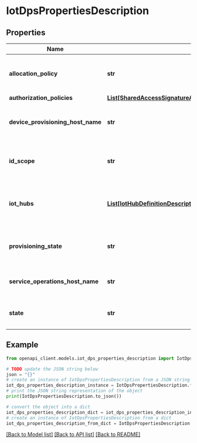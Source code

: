 # IotDpsPropertiesDescription


## Properties

Name | Type | Description | Notes
------------ | ------------- | ------------- | -------------
**allocation_policy** | **str** | Allocation policy to be used by this provisioning service. | [optional] 
**authorization_policies** | [**List[SharedAccessSignatureAuthorizationRuleAccessRightsDescription]**](SharedAccessSignatureAuthorizationRuleAccessRightsDescription.md) |  | [optional] 
**device_provisioning_host_name** | **str** | Device endpoint for this provisioning service. | [optional] [readonly] 
**id_scope** | **str** | Unique identifier of this provisioning service. | [optional] [readonly] 
**iot_hubs** | [**List[IotHubDefinitionDescription]**](IotHubDefinitionDescription.md) | List of IoT hubs associated with this provisioning service. | [optional] 
**provisioning_state** | **str** | The ARM provisioning state of the provisioning service. | [optional] 
**service_operations_host_name** | **str** | Service endpoint for provisioning service. | [optional] [readonly] 
**state** | **str** | Current state of the provisioning service. | [optional] 

## Example

```python
from openapi_client.models.iot_dps_properties_description import IotDpsPropertiesDescription

# TODO update the JSON string below
json = "{}"
# create an instance of IotDpsPropertiesDescription from a JSON string
iot_dps_properties_description_instance = IotDpsPropertiesDescription.from_json(json)
# print the JSON string representation of the object
print(IotDpsPropertiesDescription.to_json())

# convert the object into a dict
iot_dps_properties_description_dict = iot_dps_properties_description_instance.to_dict()
# create an instance of IotDpsPropertiesDescription from a dict
iot_dps_properties_description_from_dict = IotDpsPropertiesDescription.from_dict(iot_dps_properties_description_dict)
```
[[Back to Model list]](../README.md#documentation-for-models) [[Back to API list]](../README.md#documentation-for-api-endpoints) [[Back to README]](../README.md)


